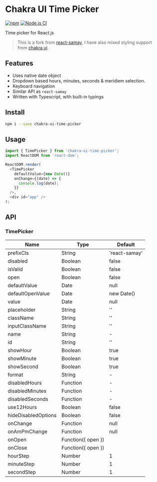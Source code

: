 # Chakra UI Time Picker

[![npm](https://img.shields.io/npm/v/react-samay)](https://npmjs.com/package/react-samay)
[![Node.js CI](https://github.com/sushantdhiman/react-samay/actions/workflows/ci.js.yml/badge.svg)](https://github.com/sushantdhiman/react-samay/actions/workflows/ci.js.yml)

Time picker for React.js

> This is a fork from [react-samay](https://www.npmjs.com/package/react-samay),
> I have also mixed styling
> support from [chakra ui](https://chakra-ui.com).

## Features

- Uses native date object
- Dropdown based hours, minutes, seconds & meridiem selection.
- Keyboard navigation
- Similar API as `react-samay`
- Written with Typescript, with built-in typings

## Install

```bash
npm i --save chakra-ui-time-picker
```

## Usage

```js
import { TimePicker } from 'chakra-ui-time-picker';
import ReactDOM from 'react-dom';

ReactDOM.render(
  <TimePicker
    defaultValue={new Date()}
    onChange={(date) => {
      console.log(date);
    }}
  />,
  <div id="app" />
);
```

<!-- You can find more storybook examples [here](https://sushantdhiman.com/projects/react-samay). -->

## API

### TimePicker

| Name                | Type               | Default       |
| ------------------- | ------------------ | ------------- |
| prefixCls           | String             | 'react-samay' |
| disabled            | Boolean            | false         |
| isValid             | Boolean            | false         |
| open                | Boolean            | false         |
| defaultValue        | Date               | null          |
| defaultOpenValue    | Date               | new Date()    |
| value               | Date               | null          |
| placeholder         | String             | ''            |
| className           | String             | ''            |
| inputClassName      | String             | ''            |
| name                | String             | -             |
| id                  | String             | ''            |
| showHour            | Boolean            | true          |
| showMinute          | Boolean            | true          |
| showSecond          | Boolean            | true          |
| format              | String             | -             |
| disabledHours       | Function           | -             |
| disabledMinutes     | Function           | -             |
| disabledSeconds     | Function           | -             |
| use12Hours          | Boolean            | false         |
| hideDisabledOptions | Boolean            | false         |
| onChange            | Function           | null          |
| onAmPmChange        | Function           | null          |
| onOpen              | Function({ open }) |               |
| onClose             | Function({ open }) |               |
| hourStep            | Number             | 1             |
| minuteStep          | Number             | 1             |
| secondStep          | Number             | 1             |
